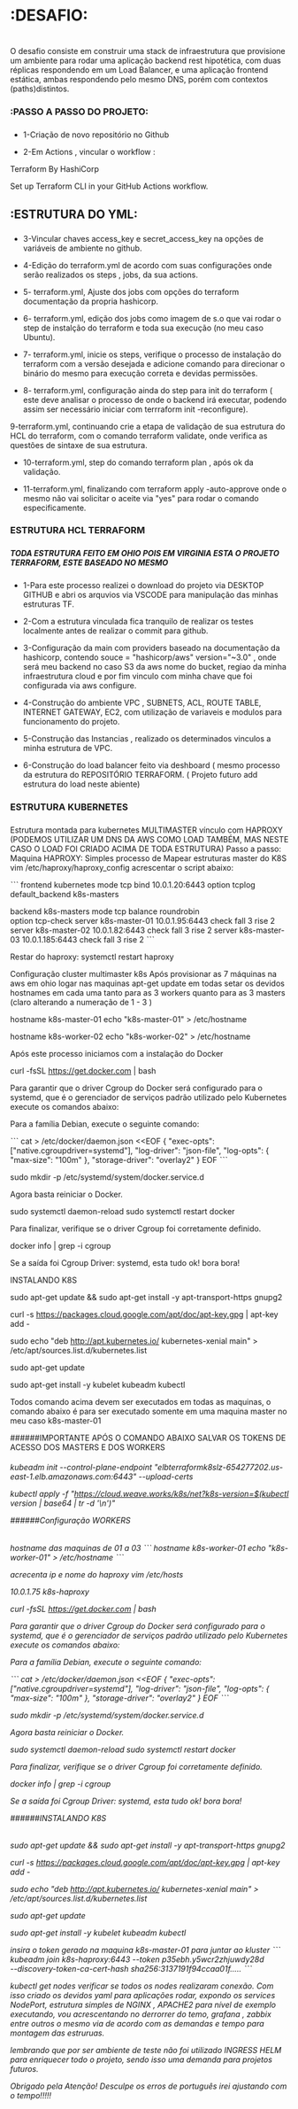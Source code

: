 # :DESAFIO: <h1>
O desafio consiste em construir uma stack de infraestrutura que provisione um ambiente para rodar uma aplicação backend rest hipotética, com duas réplicas respondendo em
um Load Balancer, e uma aplicação frontend estática, ambas respondendo pelo mesmo DNS, porém com contextos (paths)distintos.

###                                                        :PASSO A PASSO DO PROJETO:<h3>

* 1-Criação de novo repositório no Github

* 2-Em Actions , vincular o workflow :

Terraform
By HashiCorp

Set up Terraform CLI in your GitHub Actions workflow.


##                                                         :ESTRUTURA DO YML:<h3>
* 3-Vincular chaves access_key e secret_access_key na opções de variáveis de ambiente no github.

* 4-Edição do terraform.yml de acordo com suas configurações onde serão realizados os steps , jobs, da sua actions.

* 5- terraform.yml, Ajuste dos jobs com opções do terraform documentação da propria hashicorp.

* 6- terraform.yml, edição dos jobs como imagem de s.o que vai rodar o step de instalção do terraform e toda sua execução (no meu caso Ubuntu).

* 7- terraform.yml, inicie os steps, verifique o processo de instalação do terraform com a versão desejada e adicione comando para direcionar o binário do mesmo para execução correta e devidas permissões.

* 8- terraform.yml, configuração ainda do step para init do terraform ( este deve analisar o processo de onde o backend irá executar, podendo assim ser necessário iniciar com terrraform init -reconfigure).

9-terraform.yml, continuando crie a etapa de validação de sua estrutura do HCL do terraform, com o comando terraform validate, onde verifica as questões de sintaxe de sua estrutura.

* 10-terraform.yml, step do comando terraform plan , após ok da validação.

* 11-terraform.yml, finalizando com terraform apply -auto-approve onde o mesmo não vai solicitar o aceite via "yes" para rodar o comando especificamente.

###                                                         ESTRUTURA HCL TERRAFORM<h3>
#####                                                         TODA ESTRUTURA FEITO EM OHIO POIS EM VIRGINIA ESTA O PROJETO TERRAFORM, ESTE BASEADO NO MESMO<h5>
* 1-Para este processo realizei o download do projeto via DESKTOP GITHUB e abri os arquvios via VSCODE para manipulação das minhas estruturas TF.

* 2-Com a estrutura vinculada fica tranquilo de realizar os testes localmente antes de realizar o commit para github.

* 3-Configuração da main com providers baseado na documentação da hashicorp, contendo souce = "hashicorp/aws" version="~3.0" , onde será meu backend no caso S3 da aws nome do bucket, regiao da minha infraestrutura cloud e por fim vinculo com minha chave que foi configurada via aws configure.

* 4-Construção do ambiente VPC , SUBNETS, ACL, ROUTE TABLE, INTERNET GATEWAY, EC2, com utilização de variaveis e modulos para funcionamento do projeto.

* 5-Construção das Instancias , realizado os determinados vinculos a minha estrutura de VPC.

* 6-Construção do load balancer feito via deshboard ( mesmo processo da estrutura do REPOSITÓRIO TERRAFORM. ( Projeto futuro add estrutura do load neste abiente)

###                                                       ESTRUTURA KUBERNETES<h3>
Estrutura montada para kubernetes MULTIMASTER vínculo com HAPROXY (PODEMOS UTILIZAR UM DNS DA AWS COMO LOAD TAMBÉM, MAS NESTE CASO O LOAD FOI CRIADO ACIMA DE TODA ESTRUTURA)
Passo a passo:
Maquina HAPROXY:
Simples processo de Mapear estruturas master do K8S
vim /etc/haproxy/haproxy_config
acrescentar o script abaixo:

ˋˋˋ
frontend kubernetes
  mode tcp
  bind 10.0.1.20:6443
  option tcplog
  default_backend k8s-masters

backend k8s-masters
  mode tcp
  balance roundrobin    
  option tcp-check
  server k8s-master-01 10.0.1.95:6443 check fall 3 rise 2    
  server k8s-master-02 10.0.1.82:6443 check fall 3 rise 2
  server k8s-master-03 10.0.1.185:6443 check fall 3 rise 2
 ˋˋˋ  
  
  Restar do haproxy: systemctl restart haproxy

Configuração cluster multimaster k8s
Após provisionar as 7 máquinas na aws em ohio
logar nas maquinas apt-get update em todas 
setar os devidos hostnames em cada uma tanto para as 3 workers quanto para as 3 masters (claro alterando a numeração de 1 - 3 )
 
hostname k8s-master-01
echo "k8s-master-01" > /etc/hostname

hostname k8s-worker-02
echo "k8s-worker-02" > /etc/hostname

Após este processo iniciamos com a instalação do Docker

curl -fsSL https://get.docker.com | bash

Para garantir que o driver Cgroup do Docker será configurado para o systemd, que é o gerenciador de serviços padrão utilizado pelo Kubernetes execute os comandos abaixo:

Para a família Debian, execute o seguinte comando:
  
ˋˋˋ
cat > /etc/docker/daemon.json <<EOF
{
  "exec-opts": ["native.cgroupdriver=systemd"],
  "log-driver": "json-file",
  "log-opts": {
    "max-size": "100m"
  },
  "storage-driver": "overlay2"
}
EOF
 ˋˋˋ
  
sudo mkdir -p /etc/systemd/system/docker.service.d

Agora basta reiniciar o Docker.

sudo systemctl daemon-reload
sudo systemctl restart docker

Para finalizar, verifique se o driver Cgroup foi corretamente definido.

docker info | grep -i cgroup

Se a saída foi Cgroup Driver: systemd, esta tudo ok! bora bora!

INSTALANDO K8S

sudo apt-get update && sudo apt-get install -y apt-transport-https gnupg2

curl -s https://packages.cloud.google.com/apt/doc/apt-key.gpg | apt-key add -

sudo echo "deb http://apt.kubernetes.io/ kubernetes-xenial main" > /etc/apt/sources.list.d/kubernetes.list

sudo apt-get update

sudo apt-get install -y kubelet kubeadm kubectl

Todos comando acima devem ser executados em todas as maquinas, o comando abaixo é para ser executado somente em uma maquina master no meu caso k8s-master-01

######IMPORTANTE APÓS O COMANDO ABAIXO SALVAR OS TOKENS DE ACESSO DOS MASTERS E DOS WORKERS<h6>
  
kubeadm init --control-plane-endpoint "elbterraformk8slz-654277202.us-east-1.elb.amazonaws.com:6443" --upload-certs

kubectl apply -f "https://cloud.weave.works/k8s/net?k8s-version=$(kubectl version | base64 | tr -d '\n')"

######Configuração WORKERS<h6>

hostname das maquinas de 01 a 03
ˋˋˋ
hostname k8s-worker-01
echo "k8s-worker-01" > /etc/hostname
ˋˋˋ
  
acrecenta ip e nome do haproxy 
vim /etc/hosts

10.0.1.75 k8s-haproxy 

curl -fsSL https://get.docker.com | bash

Para garantir que o driver Cgroup do Docker será configurado para o systemd, que é o gerenciador de serviços padrão utilizado pelo Kubernetes execute os comandos abaixo:

Para a família Debian, execute o seguinte comando:

 ˋˋˋ
cat > /etc/docker/daemon.json <<EOF
{
  "exec-opts": ["native.cgroupdriver=systemd"],
  "log-driver": "json-file",
  "log-opts": {
    "max-size": "100m"
  },
  "storage-driver": "overlay2"
}
EOF
ˋˋˋ
  
sudo mkdir -p /etc/systemd/system/docker.service.d

Agora basta reiniciar o Docker.

sudo systemctl daemon-reload
sudo systemctl restart docker

Para finalizar, verifique se o driver Cgroup foi corretamente definido.

docker info | grep -i cgroup

Se a saída foi Cgroup Driver: systemd, esta tudo ok! bora bora!

######INSTALANDO K8S<h6>

sudo apt-get update && sudo apt-get install -y apt-transport-https gnupg2

curl -s https://packages.cloud.google.com/apt/doc/apt-key.gpg | apt-key add -

sudo echo "deb http://apt.kubernetes.io/ kubernetes-xenial main" > /etc/apt/sources.list.d/kubernetes.list

sudo apt-get update

sudo apt-get install -y kubelet kubeadm kubectl

insira o token gerado na maquina k8s-master-01 para juntar ao kluster
ˋˋˋ
kubeadm join k8s-haproxy:6443 --token p35ebh.y5wcr2zhjuwdy28d \
        --discovery-token-ca-cert-hash sha256:3137191f94ccaa01f.....
 ˋˋˋ 
  
kubectl get nodes
  verificar se todos os nodes realizaram conexão.
  Com isso criado os devidos yaml para aplicações rodar, expondo os services NodePort, estrutura simples de NGINX , APACHE2 para nível de exemplo executando, vou acrescentando no derrorrer do temo, grafana , zabbix entre outros o mesmo via de acordo com as demandas e tempo para montagem das estruruas. 
  
  
  lembrando que por ser ambiente de teste não foi utilizado INGRESS HELM para enriquecer todo o projeto, sendo isso uma demanda para projetos futuros.
  
  Obrigado pela Atenção! Desculpe os erros de português irei ajustando com o tempo!!!!!
                                                                        
                                                                                
